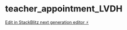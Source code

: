 # teacher_appointment_LVDH

[Edit in StackBlitz next generation editor ⚡️](https://stackblitz.com/~/github.com/frankwenner/teacher_appointment_LVDH)